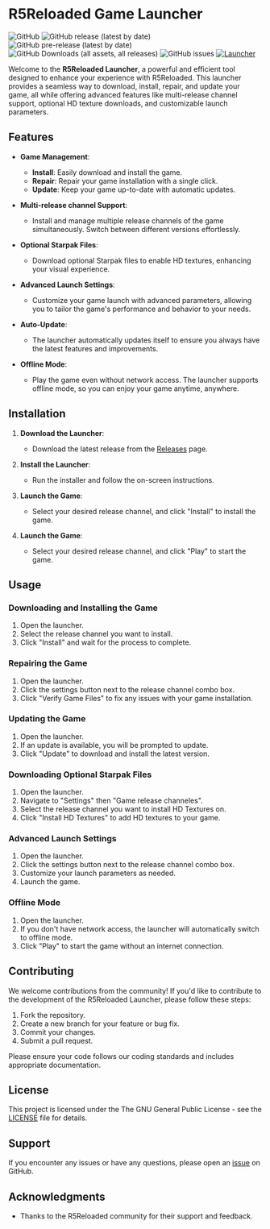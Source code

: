 # R5Reloaded Game Launcher

![GitHub](https://img.shields.io/github/license/AyeZeeBB/r5reloaded_launcher?logo=gnu)
![GitHub release (latest by date)](https://img.shields.io/github/v/release/AyeZeeBB/r5reloaded_launcher?label=release&logo=github)
![GitHub pre-release (latest by date)](https://img.shields.io/github/v/release/AyeZeeBB/r5reloaded_launcher?include_prereleases&label=nightly&logo=github&filter=nightly*)
![GitHub Downloads (all assets, all releases)](https://img.shields.io/github/downloads/AyeZeeBB/r5reloaded_launcher/total?logo=onlyoffice)
![GitHub issues](https://img.shields.io/github/issues/AyeZeeBB/r5reloaded_launcher)
[![Launcher](https://github.com/AyeZeeBB/r5reloaded_launcher/actions/workflows/launcher_build.yml/badge.svg)](https://github.com/AyeZeeBB/r5reloaded_launcher/actions/workflows/launcher_build.yml)

Welcome to the **R5Reloaded Launcher**, a powerful and efficient tool designed to enhance your experience with R5Reloaded. This launcher provides a seamless way to download, install, repair, and update your game, all while offering advanced features like multi-release channel support, optional HD texture downloads, and customizable launch parameters.

## Features

- **Game Management**:
  - **Install**: Easily download and install the game.
  - **Repair**: Repair your game installation with a single click.
  - **Update**: Keep your game up-to-date with automatic updates.

- **Multi-release channel Support**:
  - Install and manage multiple release channels of the game simultaneously. Switch between different versions effortlessly.

- **Optional Starpak Files**:
  - Download optional Starpak files to enable HD textures, enhancing your visual experience.

- **Advanced Launch Settings**:
  - Customize your game launch with advanced parameters, allowing you to tailor the game's performance and behavior to your needs.

- **Auto-Update**:
  - The launcher automatically updates itself to ensure you always have the latest features and improvements.

- **Offline Mode**:
  - Play the game even without network access. The launcher supports offline mode, so you can enjoy your game anytime, anywhere.

## Installation

1. **Download the Launcher**:
   - Download the latest release from the [Releases](https://github.com/AyeZeeBB/r5reloaded_launcher/releases/latest) page.

2. **Install the Launcher**:
   - Run the installer and follow the on-screen instructions.

3. **Launch the Game**:
   - Select your desired release channel, and click "Install" to install the game.

4. **Launch the Game**:
   - Select your desired release channel, and click "Play" to start the game.

## Usage

### Downloading and Installing the Game
1. Open the launcher.
2. Select the release channel you want to install.
3. Click "Install" and wait for the process to complete.

### Repairing the Game
1. Open the launcher.
2. Click the settings button next to the release channel combo box.
3. Click "Verify Game Files" to fix any issues with your game installation.

### Updating the Game
1. Open the launcher.
2. If an update is available, you will be prompted to update.
3. Click "Update" to download and install the latest version.

### Downloading Optional Starpak Files
1. Open the launcher.
2. Navigate to "Settings" then "Game release channeles".
3. Select the release channel you want to install HD Textures on.
4. Click "Install HD Textures" to add HD textures to your game.

### Advanced Launch Settings
1. Open the launcher.
2. Click the settings button next to the release channel combo box.
3. Customize your launch parameters as needed.
4. Launch the game.

### Offline Mode
1. Open the launcher.
2. If you don't have network access, the launcher will automatically switch to offline mode.
3. Click "Play" to start the game without an internet connection.

## Contributing

We welcome contributions from the community! If you'd like to contribute to the development of the R5Reloaded Launcher, please follow these steps:

1. Fork the repository.
2. Create a new branch for your feature or bug fix.
3. Commit your changes.
4. Submit a pull request.

Please ensure your code follows our coding standards and includes appropriate documentation.

## License

This project is licensed under the The GNU General Public License - see the [LICENSE](LICENSE) file for details.

## Support

If you encounter any issues or have any questions, please open an [issue](https://github.com/AyeZeeBB/r5reloaded_launcher/issues) on GitHub.

## Acknowledgments

- Thanks to the R5Reloaded community for their support and feedback.
